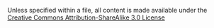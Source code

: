 Unless specified within a file, all content is made available under the [Creative Commons Attribution-ShareAlike 3.0 License](http://creativecommons.org/licenses/by/3.0/)